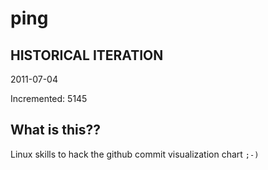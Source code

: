 # ping

## HISTORICAL ITERATION
2011-07-04

Incremented: 5145

## What is this?? 
Linux skills to hack the github commit visualization chart `;-)`
